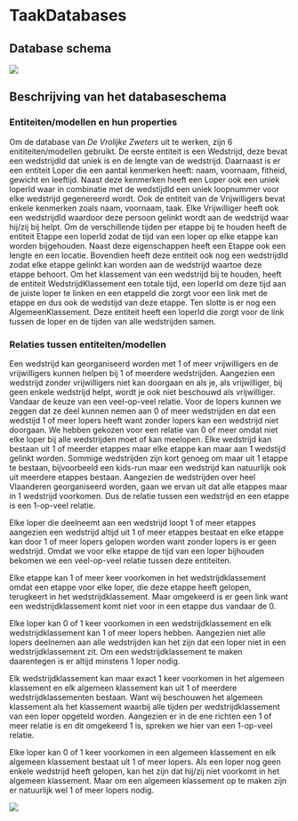 # TaakDatabases

## Database schema

[![](https://mermaid.ink/img/pako:eNqdVG1ro0AQ_isyH0sqJmo1SymEa-BCXz60oYFDKItOzN7pruiaXE_y37u6zcXa1CbdL47PzDPvuxWEIkIgECa0KK4ZjXOaBtxQZ4FRIXP2OzICGAZgXJ6fX9WiaZ6pv6mkWYbaUss9Zje1c0yRS024FRnmJ9j3p_KkNBuWJCzG_HmzM9XMtu5kcpPmHtyTdi6UuDid0tho86brGqg0Up-k_p9FxJjdz9uoyHiZpph3FJzSlBj3T5OHHz8nD3t8LURe64xDyiWTK2TdGDFuWLiS3ciIS6mqacHbD_nvi25V8h87UE23xncuu3vQ8vlVn7Chfu768MSPSnrdoh4XoDqC_O0ZSkr_dPF3mSxOqo7xIlwpzZrxuIgx6eojKkuV5PVkPp3P7qbt_eCxxP5RVr0D6k-ss3sHQ-p9CKlk-ElLdgcGoO5QSlmknr0mrQDUXUgxAKLECJe0TGQAAd8qU1pK8fjCQyAyL3EAZabagG8PJZAlTQqFZpQDqeAvkJHnmM7YsXxvOPRt1_btAbwAubBN1x-P7OFoZLmea3vbAfwTQnmwTN_1LsaO43iWY7muN27c_WqUOiZGTIr87u2hrj_bV4ENraE?type=png)](https://mermaid.live/edit#pako:eNqdVG1ro0AQ_isyH0sqJmo1SymEa-BCXz60oYFDKItOzN7pruiaXE_y37u6zcXa1CbdL47PzDPvuxWEIkIgECa0KK4ZjXOaBtxQZ4FRIXP2OzICGAZgXJ6fX9WiaZ6pv6mkWYbaUss9Zje1c0yRS024FRnmJ9j3p_KkNBuWJCzG_HmzM9XMtu5kcpPmHtyTdi6UuDid0tho86brGqg0Up-k_p9FxJjdz9uoyHiZpph3FJzSlBj3T5OHHz8nD3t8LURe64xDyiWTK2TdGDFuWLiS3ciIS6mqacHbD_nvi25V8h87UE23xncuu3vQ8vlVn7Chfu768MSPSnrdoh4XoDqC_O0ZSkr_dPF3mSxOqo7xIlwpzZrxuIgx6eojKkuV5PVkPp3P7qbt_eCxxP5RVr0D6k-ss3sHQ-p9CKlk-ElLdgcGoO5QSlmknr0mrQDUXUgxAKLECJe0TGQAAd8qU1pK8fjCQyAyL3EAZabagG8PJZAlTQqFZpQDqeAvkJHnmM7YsXxvOPRt1_btAbwAubBN1x-P7OFoZLmea3vbAfwTQnmwTN_1LsaO43iWY7muN27c_WqUOiZGTIr87u2hrj_bV4ENraE)

## Beschrijving van het databaseschema

### Entiteiten/modellen en hun properties

Om de database van *De Vrolijke Zweters* uit te werken, zijn 6 enititeiten/modellen gebruikt. De eerste entiteit is een Wedstrijd, deze bevat een wedstrijdId dat uniek is en de lengte van de wedstrijd. Daarnaast is er een entiteit Loper die een aantal kenmerken heeft: naam, voornaam, fitheid, gewicht en leeftijd. Naast deze kenmerken heeft een Loper ook een uniek loperId waar in combinatie met de wedstijdId een uniek loopnummer voor elke wedstrijd gegenereerd wordt. Ook de entiteit van de Vrijwilligers bevat enkele kenmerken zoals naam, voornaam, taak. Elke Vrijwilliger heeft ook een wedstrijdId waardoor deze persoon gelinkt wordt aan de wedstrijd waar hij/zij bij helpt. Om de verschillende tijden per etappe bij te houden heeft de entiteit Etappe een loperId zodat de tijd van een loper op elke etappe kan worden bijgehouden. Naast deze eigenschappen heeft een Etappe ook een lengte en een locatie. Bovendien heeft deze entiteit ook nog een wedstrijdId zodat elke etappe gelinkt kan worden aan de wedstrijd waartoe deze etappe behoort. Om het klassement van een wedstrijd bij te houden, heeft de entiteit WedstrijdKlassement een totale tijd, een loperId om deze tijd aan de juiste loper te linken en een etappeId die zorgt voor een link met de etappe en dus ook de wedstijd van deze etappe. Ten slotte is er nog een AlgemeenKlassement. Deze entiteit heeft een loperId die zorgt voor de link tussen de loper en de tijden van alle wedstrijden samen.

### Relaties tussen entiteiten/modellen

Een wedstrijd kan georganiseerd worden met 1 of meer vrijwilligers en de vrijwilligers kunnen helpen bij 1 of meerdere wedstrijden. Aangezien een wedstrijd zonder vrijwilligers niet kan doorgaan en als je, als vrijwilliger, bij geen enkele wedstrijd helpt, wordt je ook niet beschouwd als vrijwilliger. Vandaar de keuze van een veel-op-veel relatie. Voor de lopers kunnen we zeggen dat ze deel kunnen nemen aan 0 of meer wedstrijden en dat een wedstijd 1 of meer lopers heeft want zonder lopers kan een wedstrijd niet doorgaan. We hebben gekozen voor een relatie van 0 of meer omdat niet elke loper bij alle wedstrijden moet of kan meelopen. Elke wedstrijd kan bestaan uit 1 of meerder etappes maar elke etappe kan maar aan 1 wedstijd gelinkt worden. Sommige wedstrijden zijn kort genoeg om maar uit 1 etappe te bestaan, bijvoorbeeld een kids-run maar een wedstrijd kan natuurlijk ook uit meerdere etappes bestaan. Aangezien de wedstrijden over heel Vlaanderen georganiseerd worden, gaan we ervan uit dat alle etappes maar in 1 wedstrijd voorkomen. Dus de relatie tussen een wedstrijd en een etappe is een 1-op-veel relatie.

Elke loper die deelneemt aan een wedstrijd loopt 1 of meer etappes aangezien een wedstrijd altijd uit 1 of meer etappes bestaat en elke etappe kan door 1 of meer lopers gelopen worden want zonder lopers is er geen wedstrijd. Omdat we voor elke etappe de tijd van een loper bijhouden bekomen we een veel-op-veel relatie tussen deze entiteiten.

Elke etappe kan 1 of meer keer voorkomen in het wedstrijdklassement omdat een etappe voor elke loper, die deze etappe heeft gelopen, terugkeert in het wedstrijdklassement. Maar omgekeerd is er geen link want een wedstrijdklassement komt niet voor in een etappe dus vandaar de 0.

Elke loper kan 0 of 1 keer voorkomen in een wedstrijdklassement en elk wedstrijdklassement kan 1 of meer lopers hebben. Aangezien niet alle lopers deelnemen aan alle wedstrijden kan het zijn dat een loper niet in een wedstrijdklassement zit. Om een wedstrijdklassement te maken daarentegen is er altijd minstens 1 loper nodig.

Elk wedstrijdklassement kan maar exact 1 keer voorkomen in het algemeen klassement en elk algemeen klassement kan uit 1 of meerdere wedstrijdklassementen bestaan. Want wij beschouwen het algemeen klassement als het klassement waarbij alle tijden per wedstrijdklassement van een loper opgeteld worden. Aangezien er in de ene richten een 1 of meer relatie is en dit omgekeerd 1 is, spreken we hier van een 1-op-veel relatie.

Elke loper kan 0 of 1 keer voorkomen in een algemeen klassement en elk algemeen klassement bestaat uit 1 of meer lopers. Als een loper nog geen enkele wedstrijd heeft gelopen, kan het zijn dat hij/zij niet voorkomt in het algemeen klassement. Maar om een algemeen klassement op te maken zijn er natuurlijk wel 1 of meer lopers nodig.


[![](https://mermaid.ink/img/pako:eNqdVFFvmzAQ_ivoHqcEkUBKsKZJ0Rpp0dY-dFErTUiTBRfiFWwEJlmH8t9nMFmpQ7JsfsG-77677-6wa4hEjEAgSmlZ3jKaFDQLuaXWE8alLNiP2AphYtvvQrDej8fNQe2-iByLK_yWkuY5aseW8-o0Hn9QB8e2G79FmmCGyD83MtSOS83R_BNSCBow3Y8puqjau6MOM0xrp_sN85y4gco7nto9KmDP0pQlWHzfHz01sY8Nde0Stx2ULrTWlmalzXkVE2t1v-5bRc6rLMPCADilGbHuHxcPHz8tHl7tOyGKBrOGwA2TW2RmjgT3LNpKMzPiRirNPfOhr_-0pX8tRoe7XayX69XdciCmOcra5Bq9GUqCbYzVWd3Dk-ll-mM7Cb3rUa9LUF9B_u9pSkqfTfsbJU__VB3jZbRVyI7xpEwwNfGYyiozx6f_FJ5IPNcOPdP64oAuCzuJr4cfUcnwTP3HBSNQVyejLFYPZKshBHUFMgyBqG1Mi-cQQn5QfrSS4usLj4DIosIRVLkqGLv3FMiGpqWy5pQDqeEnENfzbd_3nJuJ5wT-zAlG8ALEC-zpfO7duO5kEgSzqX8YwS8hVADHnvvu1PFd1_Ed13dnXhvtWwvqlBgzKYq77jlvPoffqhq4-g?type=png)](https://mermaid.live/edit#pako:eNqdVFFvmzAQ_ivoHqcEkUBKsKZJ0Rpp0dY-dFErTUiTBRfiFWwEJlmH8t9nMFmpQ7JsfsG-77677-6wa4hEjEAgSmlZ3jKaFDQLuaXWE8alLNiP2AphYtvvQrDej8fNQe2-iByLK_yWkuY5aseW8-o0Hn9QB8e2G79FmmCGyD83MtSOS83R_BNSCBow3Y8puqjau6MOM0xrp_sN85y4gco7nto9KmDP0pQlWHzfHz01sY8Nde0Stx2ULrTWlmalzXkVE2t1v-5bRc6rLMPCADilGbHuHxcPHz8tHl7tOyGKBrOGwA2TW2RmjgT3LNpKMzPiRirNPfOhr_-0pX8tRoe7XayX69XdciCmOcra5Bq9GUqCbYzVWd3Dk-ll-mM7Cb3rUa9LUF9B_u9pSkqfTfsbJU__VB3jZbRVyI7xpEwwNfGYyiozx6f_FJ5IPNcOPdP64oAuCzuJr4cfUcnwTP3HBSNQVyejLFYPZKshBHUFMgyBqG1Mi-cQQn5QfrSS4usLj4DIosIRVLkqGLv3FMiGpqWy5pQDqeEnENfzbd_3nJuJ5wT-zAlG8ALEC-zpfO7duO5kEgSzqX8YwS8hVADHnvvu1PFd1_Ed13dnXhvtWwvqlBgzKYq77jlvPoffqhq4-g)
